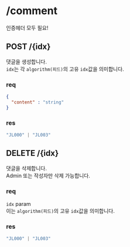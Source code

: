 # /comment

인증헤더 모두 필요!

## POST /{idx}

댓글을 생성합니다.  
`idx`는 각 `algorithm(피드)`의 고유 `idx`값을 의미합니다.  

### req

```json
{
  "content" : "string"
}
```

### res

```ts
"JL000" | "JL003"
```

## DELETE /{idx}

댓글을 삭제합니다.  
Admin 또는 작성자만 삭제 가능합니다.  

### req

`idx` param  
이는 `algorithm(피드)`의 고유 `idx`값을 의미합니다.

### res

```ts
"JL000" | "JL003"
```
